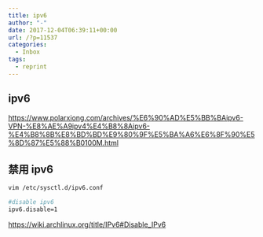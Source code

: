 ```yaml
---
title: ipv6
author: "-"
date: 2017-12-04T06:39:11+00:00
url: /?p=11537
categories:
  - Inbox
tags:
  - reprint
---
```

## ipv6

<https://www.polarxiong.com/archives/%E6%90%AD%E5%BB%BAipv6-VPN-%E8%AE%A9ipv4%E4%B8%8Aipv6-%E4%B8%8B%E8%BD%BD%E9%80%9F%E5%BA%A6%E6%8F%90%E5%8D%87%E5%88%B0100M.html>

## 禁用 ipv6

```bash
vim /etc/sysctl.d/ipv6.conf

#disable ipv6
ipv6.disable=1

```
<https://wiki.archlinux.org/title/IPv6#Disable_IPv6>
